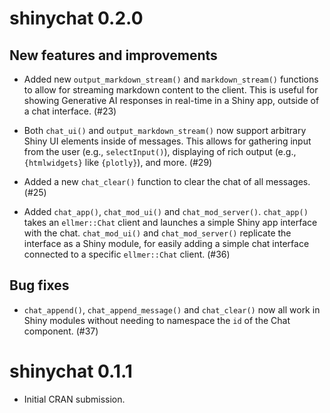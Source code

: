 # shinychat 0.2.0

## New features and improvements

* Added new `output_markdown_stream()` and `markdown_stream()` functions to allow for streaming markdown content to the client. This is useful for showing Generative AI responses in real-time in a Shiny app, outside of a chat interface. (#23)

* Both `chat_ui()` and `output_markdown_stream()` now support arbitrary Shiny UI elements inside of messages. This allows for gathering input from the user (e.g., `selectInput()`), displaying of rich output (e.g., `{htmlwidgets}` like `{plotly}`), and more. (#29)

* Added a new `chat_clear()` function to clear the chat of all messages. (#25)

* Added `chat_app()`, `chat_mod_ui()` and `chat_mod_server()`. `chat_app()` takes an `ellmer::Chat` client and launches a simple Shiny app interface with the chat. `chat_mod_ui()` and `chat_mod_server()` replicate the interface as a Shiny module, for easily adding a simple chat interface connected to a specific `ellmer::Chat` client. (#36)

## Bug fixes

* `chat_append()`, `chat_append_message()` and `chat_clear()` now all work in Shiny modules without needing to namespace the `id` of the Chat component. (#37)

# shinychat 0.1.1

* Initial CRAN submission.
